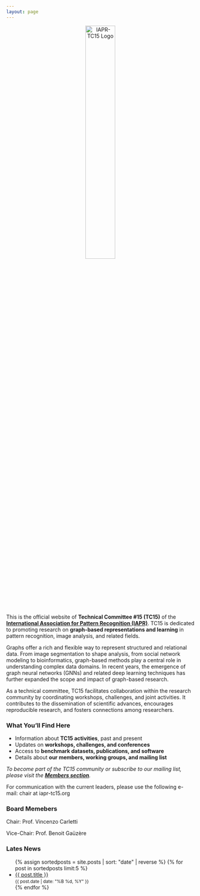 ```yaml
---
layout: page
---
```

<p align="center">
<img src="{{site.baseurl}}/media/iapr-logo.jpeg" width="40%" alt="IAPR-TC15 Logo">
</p>

This is the official website of **Technical Committee #15 (TC15)** of the [**International Association for Pattern Recognition (IAPR)**](http://www.iapr.org/). 
TC15 is dedicated to promoting research on **graph-based representations and learning** in pattern recognition, image analysis, and related fields.

Graphs offer a rich and flexible way to represent structured and relational data. From image segmentation to shape analysis, from social network modeling to bioinformatics, graph-based methods play a central role in understanding complex data domains. In recent years, the emergence of graph neural networks (GNNs) and related deep learning techniques has further expanded the scope and impact of graph-based research.

As a technical committee, TC15 facilitates collaboration within the research community by coordinating workshops, challenges, and joint activities. It contributes to the dissemination of scientific advances, encourages reproducible research, and fosters connections among researchers.

### What You’ll Find Here

- Information about **TC15 activities**, past and present  
- Updates on **workshops, challenges, and conferences**  
- Access to **benchmark datasets, publications, and software**  
- Details about **our members, working groups, and mailing list**

*To become part of the TC15 community or subscribe to our mailing list, please visit the **[Members section](/members/)**.*

For communication with the current leaders, please use the following e-mail: chair at iapr-tc15.org

### Board Memebers

Chair: Prof. Vincenzo Carletti

Vice-Chair: Prof. Benoit Gaüzère

### Lates News

<ul>
  {% assign sortedposts = site.posts | sort: "date" | reverse %}
  {% for post in sortedposts limit:5 %}
    <li>
      <a href="{{ post.url }}">{{ post.title }}</a><br/>
      <small>{{ post.date | date: "%B %d, %Y" }}</small>
    </li>
  {% endfor %}
</ul>

